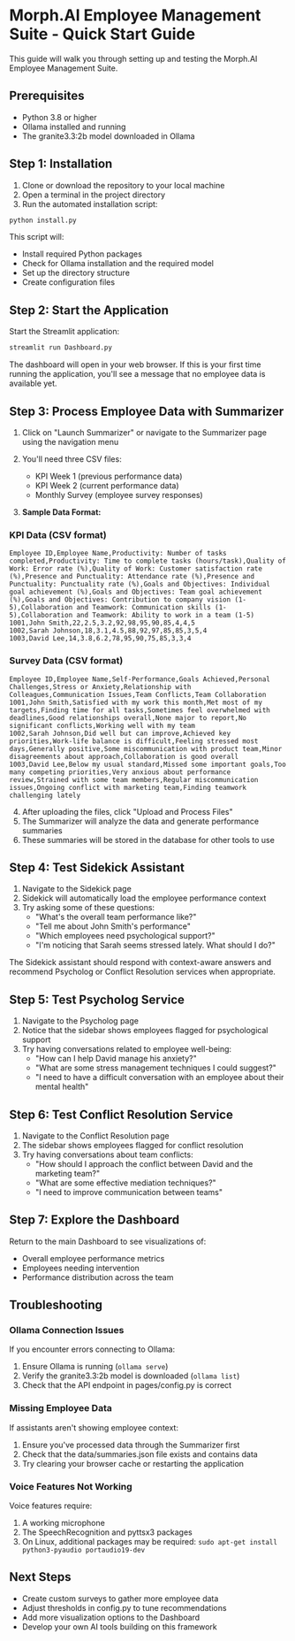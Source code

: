 # Morph.AI Employee Management Suite - Quick Start Guide

This guide will walk you through setting up and testing the Morph.AI Employee Management Suite.

## Prerequisites

- Python 3.8 or higher
- Ollama installed and running
- The granite3.3:2b model downloaded in Ollama

## Step 1: Installation

1. Clone or download the repository to your local machine
2. Open a terminal in the project directory
3. Run the automated installation script:

```bash
python install.py
```

This script will:
- Install required Python packages
- Check for Ollama installation and the required model
- Set up the directory structure
- Create configuration files

## Step 2: Start the Application

Start the Streamlit application:

```bash
streamlit run Dashboard.py
```

The dashboard will open in your web browser. If this is your first time running the application, you'll see a message that no employee data is available yet.

## Step 3: Process Employee Data with Summarizer

1. Click on "Launch Summarizer" or navigate to the Summarizer page using the navigation menu
2. You'll need three CSV files:
   - KPI Week 1 (previous performance data)
   - KPI Week 2 (current performance data)
   - Monthly Survey (employee survey responses)

3. **Sample Data Format:**

### KPI Data (CSV format)
```
Employee ID,Employee Name,Productivity: Number of tasks completed,Productivity: Time to complete tasks (hours/task),Quality of Work: Error rate (%),Quality of Work: Customer satisfaction rate (%),Presence and Punctuality: Attendance rate (%),Presence and Punctuality: Punctuality rate (%),Goals and Objectives: Individual goal achievement (%),Goals and Objectives: Team goal achievement (%),Goals and Objectives: Contribution to company vision (1-5),Collaboration and Teamwork: Communication skills (1-5),Collaboration and Teamwork: Ability to work in a team (1-5)
1001,John Smith,22,2.5,3.2,92,98,95,90,85,4,4,5
1002,Sarah Johnson,18,3.1,4.5,88,92,97,85,85,3,5,4
1003,David Lee,14,3.8,6.2,78,95,90,75,85,3,3,4
```

### Survey Data (CSV format)
```
Employee ID,Employee Name,Self-Performance,Goals Achieved,Personal Challenges,Stress or Anxiety,Relationship with Colleagues,Communication Issues,Team Conflicts,Team Collaboration
1001,John Smith,Satisfied with my work this month,Met most of my targets,Finding time for all tasks,Sometimes feel overwhelmed with deadlines,Good relationships overall,None major to report,No significant conflicts,Working well with my team
1002,Sarah Johnson,Did well but can improve,Achieved key priorities,Work-life balance is difficult,Feeling stressed most days,Generally positive,Some miscommunication with product team,Minor disagreements about approach,Collaboration is good overall
1003,David Lee,Below my usual standard,Missed some important goals,Too many competing priorities,Very anxious about performance review,Strained with some team members,Regular miscommunication issues,Ongoing conflict with marketing team,Finding teamwork challenging lately
```

4. After uploading the files, click "Upload and Process Files"
5. The Summarizer will analyze the data and generate performance summaries
6. These summaries will be stored in the database for other tools to use

## Step 4: Test Sidekick Assistant

1. Navigate to the Sidekick page
2. Sidekick will automatically load the employee performance context
3. Try asking some of these questions:
   - "What's the overall team performance like?"
   - "Tell me about John Smith's performance"
   - "Which employees need psychological support?"
   - "I'm noticing that Sarah seems stressed lately. What should I do?"

The Sidekick assistant should respond with context-aware answers and recommend Psycholog or Conflict Resolution services when appropriate.

## Step 5: Test Psycholog Service

1. Navigate to the Psycholog page
2. Notice that the sidebar shows employees flagged for psychological support
3. Try having conversations related to employee well-being:
   - "How can I help David manage his anxiety?"
   - "What are some stress management techniques I could suggest?"
   - "I need to have a difficult conversation with an employee about their mental health"

## Step 6: Test Conflict Resolution Service

1. Navigate to the Conflict Resolution page
2. The sidebar shows employees flagged for conflict resolution
3. Try having conversations about team conflicts:
   - "How should I approach the conflict between David and the marketing team?"
   - "What are some effective mediation techniques?"
   - "I need to improve communication between teams"

## Step 7: Explore the Dashboard

Return to the main Dashboard to see visualizations of:
- Overall employee performance metrics
- Employees needing intervention
- Performance distribution across the team

## Troubleshooting

### Ollama Connection Issues
If you encounter errors connecting to Ollama:
1. Ensure Ollama is running (`ollama serve`)
2. Verify the granite3.3:2b model is downloaded (`ollama list`)
3. Check that the API endpoint in pages/config.py is correct

### Missing Employee Data
If assistants aren't showing employee context:
1. Ensure you've processed data through the Summarizer first
2. Check that the data/summaries.json file exists and contains data
3. Try clearing your browser cache or restarting the application

### Voice Features Not Working
Voice features require:
1. A working microphone
2. The SpeechRecognition and pyttsx3 packages
3. On Linux, additional packages may be required: `sudo apt-get install python3-pyaudio portaudio19-dev`

## Next Steps

- Create custom surveys to gather more employee data
- Adjust thresholds in config.py to tune recommendations
- Add more visualization options to the Dashboard
- Develop your own AI tools building on this framework
